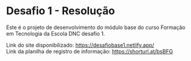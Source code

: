 # Desafio 1 - Resolução
Este é o projeto de desenvolvimento do módulo base do curso Formação em Tecnologia da Escola DNC desafio 1.

Link do site disponibilizado: https://desafiobase1.netlify.app/        
Link da planilha de registro de informação: https://shorturl.at/bsBFG
